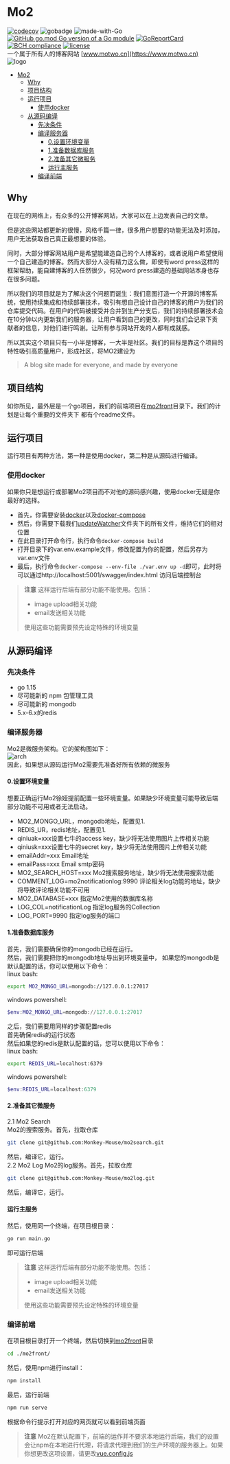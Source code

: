 # Mo2
[![codecov](https://codecov.io/gh/Monkey-Mouse/mo2/branch/main/graph/badge.svg?token=8X3HF5VFWT)](https://codecov.io/gh/Monkey-Mouse/mo2)
![gobadge](https://github.com/Monkey-Mouse/mo2/actions/workflows/.github/workflows/go.yml/badge.svg)
![made-with-Go](https://img.shields.io/badge/Made%20with-Go-1f425f.svg)
[![GitHub go.mod Go version of a Go module](https://img.shields.io/github/go-mod/go-version/Monkey-Mouse/mo2.svg)](https://github.com/Monkey-Mouse/mo2)
[![GoReportCard](https://goreportcard.com/badge/github.com/Monkey-Mouse/mo2)](https://goreportcard.com/report/github.com/Monkey-Mouse/mo2)
[![BCH compliance](https://bettercodehub.com/edge/badge/Monkey-Mouse/mo2?branch=main)](https://bettercodehub.com/)
[![license](https://badgen.net/github/license/Monkey-Mouse/mo2)](/LICENSE)  
一个属于所有人的博客网站 [www.motwo.cn](https://www.motwo.cn)  
![logo](mo2front/public/img/icons/android-chrome-512x512.png)

- [Mo2](#mo2)
  - [Why](#why)
  - [项目结构](#项目结构)
  - [运行项目](#运行项目)
    - [使用docker](#使用docker)
  - [从源码编译](#从源码编译)
    - [先决条件](#先决条件)
    - [编译服务器](#编译服务器)
      - [0.设置环境变量](#0设置环境变量)
      - [1.准备数据库服务](#1准备数据库服务)
      - [2.准备其它微服务](#2准备其它微服务)
      - [运行主服务](#运行主服务)
    - [编译前端](#编译前端)

## Why
在现在的网络上，有众多的公开博客网站，大家可以在上边发表自己的文章。  

但是这些网站都更新的很慢，风格千篇一律，很多用户想要的功能无法及时添加，用户无法获取自己真正最想要的体验。  

同时，大部分博客网站用户是希望能建造自己的个人博客的，或者说用户希望使用一个自己建造的博客。然而大部分人没有精力这么做，即使有word press这样的框架帮助，能自建博客的人任然很少，何况word press建造的基础网站本身也存在很多问题。  

所以我们的项目就是为了解决这个问题而诞生：我们意图打造一个开源的博客系统，使用持续集成和持续部署技术，吸引有想自己设计自己的博客的用户为我们的仓库提交代码。在用户的代码被接受并合并到生产分支后，我们的持续部署技术会在10分钟以内更新我们的服务器，让用户看到自己的更改，同时我们会记录下贡献者的信息，对他们进行鸣谢。让所有参与网站开发的人都有成就感。  

所以其实这个项目只有一小半是博客，一大半是社区。我们的目标是靠这个项目的特性吸引高质量用户，形成社区，将MO2建设为  
> A blog site made for everyone, and made by everyone  

## 项目结构
如你所见，最外层是一个go项目，我们的前端项目在[mo2front](/mo2front/)目录下。我们的计划是让每个重要的文件夹下
都有个readme文件。  
## 运行项目
运行项目有两种方法，第一种是使用docker，第二种是从源码进行编译。  

### 使用docker
如果你只是想运行或部署Mo2项目而不对他的源码感兴趣，使用docker无疑是你最好的选择。  
- 首先，你需要安装[docker](https://docs.docker.com/engine/install/)以及[docker-compose](https://docs.docker.com/compose/install/)  
- 然后，你需要下载我们[updateWatcher](updateWatcher)文件夹下的所有文件，维持它们的相对位置
- 在此目录打开命令行，执行命令`docker-compose build`
- 打开目录下的var.env.example文件，修改配置为你的配置，然后另存为var.env文件
- 最后，执行命令`docker-compose --env-file ./var.env up -d`即可，此时将可以通过http://localhost:5001/swagger/index.html 访问后端控制台

> **注意** 这样运行后端有部分功能不能使用。包括：
> - image upload相关功能
> - email发送相关功能
> 
> 使用这些功能需要预先设定特殊的环境变量


## 从源码编译
### 先决条件
- go 1.15
- 尽可能新的 npm 包管理工具
- 尽可能新的 mongodb
- 5.x-6.x的redis

### 编译服务器
Mo2是微服务架构。它的架构图如下：  
![arch](designs/imgs/architecture.png)  
因此，如果想从源码运行Mo2需要先准备好所有依赖的微服务  
#### 0.设置环境变量
想要正确运行Mo2徐娅提前配置一些环境变量。如果缺少环境变量可能导致后端部分功能不可用或者无法启动。  
- MO2_MONGO_URL，mongodb地址，配置见1.
- REDIS_UR，redis地址，配置见1.
- qiniuak=xxx设置七牛的access key，缺少将无法使用图片上传相关功能
- qiniusk=xxx设置七牛的secret key，缺少将无法使用图片上传相关功能
- emailAddr=xxx Email地址
- emailPass=xxx Email smtp密码
- MO2_SEARCH_HOST=xxx Mo2搜索服务地址，缺少将无法使用搜索功能
- COMMENT_LOG=mo2notificationlog:9990 评论相关log功能的地址，缺少将导致评论相关功能不可用
- MO2_DATABASE=xxx 指定Mo2使用的数据库名称
- LOG_COL=notificationLog 指定log服务的Collection
- LOG_PORT=9990 指定log服务的端口
#### 1.准备数据库服务
首先，我们需要确保你的mongodb已经在运行。  
然后，我们需要把你的mongodb地址导出到环境变量中，
如果您的mongodb是默认配置的话，你可以使用以下命令：  
linux bash:  
```bash
export MO2_MONGO_URL=mongodb://127.0.0.1:27017
```
windows powershell:
```powershell
$env:MO2_MONGO_URL=mongodb://127.0.0.1:27017
```
之后，我们需要用同样的步骤配置redis  
首先确保redis的运行状态  
然后如果您的redis是默认配置的话，您可以使用以下命令：  
linux bash:  
```bash
export REDIS_URL=localhost:6379
```
windows powershell:
```powershell
$env:REDIS_URL=localhost:6379
```
#### 2.准备其它微服务
2.1 Mo2 Search  
Mo2的搜索服务。首先，拉取仓库  
```bash
git clone git@github.com:Monkey-Mouse/mo2search.git
```
然后，编译它，运行。  
2.2 Mo2 Log
Mo2的log服务。首先，拉取仓库  
```bash
git clone git@github.com:Monkey-Mouse/mo2log.git
```
然后，编译它，运行。 
#### 运行主服务
然后，使用同一个终端，在项目根目录：
```bash
go run main.go
```
即可运行后端
> **注意** 这样运行后端有部分功能不能使用。包括：
> - image upload相关功能
> - email发送相关功能
> 
> 使用这些功能需要预先设定特殊的环境变量

### 编译前端
在项目根目录打开一个终端，然后切换到[mo2front](/mo2front/)目录  
```bash
cd ./mo2front/
```
然后，使用npm进行install：
```bash
npm install
```
最后，运行前端
```bash
npm run serve
```
根据命令行提示打开对应的网页就可以看到前端页面
> **注意** Mo2在默认配置下，前端的运作并不要求本地运行后端，我们的设置会让npm在本地进行代理，将请求代理到我们的生产环境的服务器上。如果你想更改这项设置，请更改[vue.config.js](mo2front/vue.config.js)





